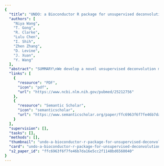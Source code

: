 ```yaml
---
{
  "title": "UNDO: a Bioconductor R package for unsupervised deconvolution of mixed gene expressions in tumor samples",
  "authors": [
    "Niya Wang",
    "T. Gong",
    "R. Clarke",
    "Lulu Chen",
    "I. Shih",
    "Zhen Zhang",
    "D. Levine",
    "J. Xuan",
    "Y. Wang"
  ],
  "abstract": "SUMMARY\nWe develop a novel unsupervised deconvolution method, within a well-grounded mathematical framework, to dissect mixed gene expressions in heterogeneous tumor samples. We implement an R package, UNsupervised DecOnvolution (UNDO), that can be used to automatically detect cell-specific marker genes (MGs) located on the scatter radii of mixed gene expressions, estimate cellular proportions in each sample and deconvolute mixed expressions into cell-specific expression profiles. We demonstrate the performance of UNDO over a wide range of tumor-stroma mixing proportions, validate UNDO on various biologically mixed benchmark gene expression datasets and further estimate tumor purity in TCGA/CPTAC datasets. The highly accurate deconvolution results obtained suggest not only the existence of cell-specific MGs but also UNDO's ability to detect them blindly and correctly. Although the principal application here involves microarray gene expressions, our methodology can be readily applied to other types of quantitative molecular profiling data.\n\n\nAVAILABILITY AND IMPLEMENTATION\nUNDO is available at http://bioconductor.org/packages.",
  "links": [
    {
      "resource": "PDF",
      "icon": "pdf",
      "url": "https://www.ncbi.nlm.nih.gov/pubmed/25212756"
    },
    {
      "resource": "Semantic Scholar",
      "icon": "semanticscholar",
      "url": "https://www.semanticscholar.org/paper/ffc6963f6f7fe46b7da16e5cc2f1148bd6560040"
    }
  ],
  "supervision": [],
  "tasks": [],
  "methods": [],
  "thumbnail": "undo-a-bioconductor-r-package-for-unsupervised-deconvolution-of-mixed-gene-expressions-in-tumor-samples-thumb.jpg",
  "card": "undo-a-bioconductor-r-package-for-unsupervised-deconvolution-of-mixed-gene-expressions-in-tumor-samples-card.jpg",
  "s2_paper_id": "ffc6963f6f7fe46b7da16e5cc2f1148bd6560040"
}
---
```



